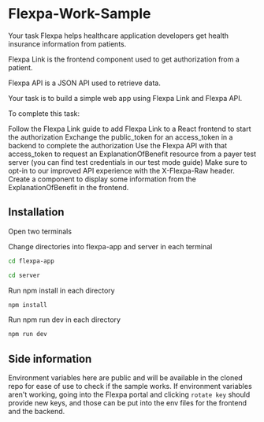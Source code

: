 # Flexpa-Work-Sample

Your task
Flexpa helps healthcare application developers get health insurance information from patients.

Flexpa Link is the frontend component used to get authorization from a patient.

Flexpa API is a JSON API used to retrieve data.

Your task is to build a simple web app using Flexpa Link and Flexpa API.

To complete this task:

Follow the Flexpa Link guide to add Flexpa Link to a React frontend to start the authorization
Exchange the public_token for an access_token in a backend to complete the authorization
Use the Flexpa API with that access_token to request an ExplanationOfBenefit resource from a payer test server (you can find test credentials in our test mode guide)
Make sure to opt-in to our improved API experience with the X-Flexpa-Raw header.
Create a component to display some information from the ExplanationOfBenefit in the frontend.

## Installation
Open two terminals

Change directories into flexpa-app and server in each terminal

```bash
cd flexpa-app
```
```bash
cd server
```

Run npm install in each directory

```bash
npm install
```

Run npm run dev in each directory

```bash
npm run dev
```

## Side information

Environment variables here are public and will be available in the cloned repo for ease of use to check if the sample works.
If environment variables aren't working, going into the Flexpa portal and clicking `rotate key` should provide new keys, and those can be put into the env files for the frontend and the backend.


